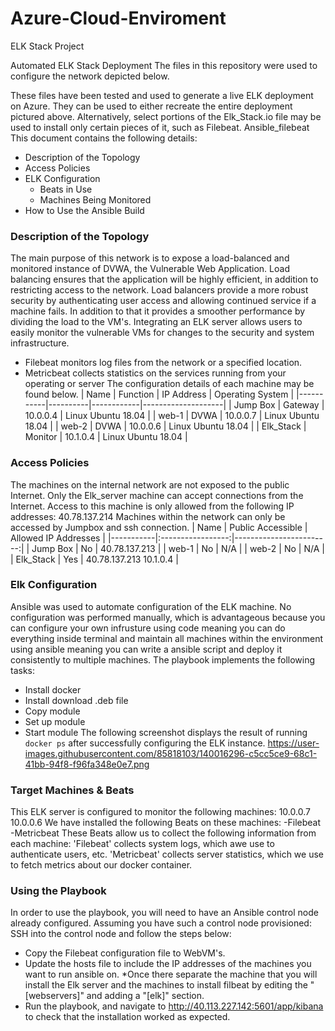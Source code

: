 # Azure-Cloud-Enviroment
ELK Stack Project

Automated ELK Stack Deployment
The files in this repository were used to configure the network depicted below.

These files have been tested and used to generate a live ELK deployment on Azure. They can be used to either recreate the entire deployment pictured above. Alternatively, select portions of the Elk_Stack.io file may be used to install only certain pieces of it, such as Filebeat.
Ansible_filebeat
This document contains the following details:
- Description of the Topology
- Access Policies
- ELK Configuration
  - Beats in Use
  - Machines Being Monitored
- How to Use the Ansible Build
### Description of the Topology
The main purpose of this network is to expose a load-balanced and monitored instance of DVWA, the Vulnerable Web Application.
Load balancing ensures that the application will be highly efficient, in addition to restricting access to the network.
Load balancers provide a more robust security by authenticating user access and allowing continued service if a machine fails. In addition to that it provides a smoother performance by dividing the load to the VM's.
Integrating an ELK server allows users to easily monitor the vulnerable VMs for changes to the security and system infrastructure.
- Filebeat monitors log files from the network or a specified location. 
- Metricbeat collects statistics on the services running from your operating or server
The configuration details of each machine may be found below.
| Name      | Function | IP Address | Operating System   |
|-----------|----------|------------|--------------------|
| Jump Box  | Gateway  | 10.0.0.4   | Linux Ubuntu 18.04 |
| web-1     | DVWA     | 10.0.0.7   | Linux Ubuntu 18.04 |
| web-2     | DVWA     | 10.0.0.6   | Linux Ubuntu 18.04 |
| Elk_Stack | Monitor  | 10.1.0.4   | Linux Ubuntu 18.04 |
### Access Policies
The machines on the internal network are not exposed to the public Internet. 
Only the Elk_server machine can accept connections from the Internet. Access to this machine is only allowed from the following IP addresses:
40.78.137.214
Machines within the network can only be accessed by Jumpbox and ssh connection.
| Name      | Public Accessible |   Allowed IP Addresses  |
|-----------|:-----------------:|------------------------:|
| Jump Box  |        No         |       40.78.137.213     |
| web-1     |        No         |           N/A           |
| web-2     |        No         |           N/A           |
| Elk_Stack |        Yes        | 40.78.137.213  10.1.0.4 |
### Elk Configuration
Ansible was used to automate configuration of the ELK machine. No configuration was performed manually, which is advantageous because you can configure your own infrusture using code meaning you can do everything inside terminal and maintain all machines within the environment using ansible meaning you can write a ansible script and deploy it consistently to multiple machines.
The playbook implements the following tasks:
- Install docker 
- Install download .deb file
- Copy module
- Set up module 
- Start module
The following screenshot displays the result of running `docker ps` after successfully configuring the ELK instance.
https://user-images.githubusercontent.com/85818103/140016296-c5cc5ce9-68c1-41bb-94f8-f96fa348e0e7.png
### Target Machines & Beats
This ELK server is configured to monitor the following machines:
10.0.0.7
10.0.0.6
We have installed the following Beats on these machines:
-Filebeat
-Metricbeat
These Beats allow us to collect the following information from each machine:
  'Filebeat' collects system logs, which awe use to authenticate users, etc. 'Metricbeat' collects server statistics, which we use to fetch metrics about our docker container. 
### Using the Playbook
In order to use the playbook, you will need to have an Ansible control node already configured. Assuming you have such a control node provisioned: 
SSH into the control node and follow the steps below:
- Copy the Filebeat configuration file to WebVM's.
- Update the hosts file to include the IP addresses of the machines you want to run ansible on.
    *Once there separate the machine that you will install the Elk server and the machines to install filbeat by editing the "[webservers]" and adding a "[elk]" section. 
- Run the playbook, and navigate to http://40.113.227.142:5601/app/kibana to check that the installation worked as expected.

